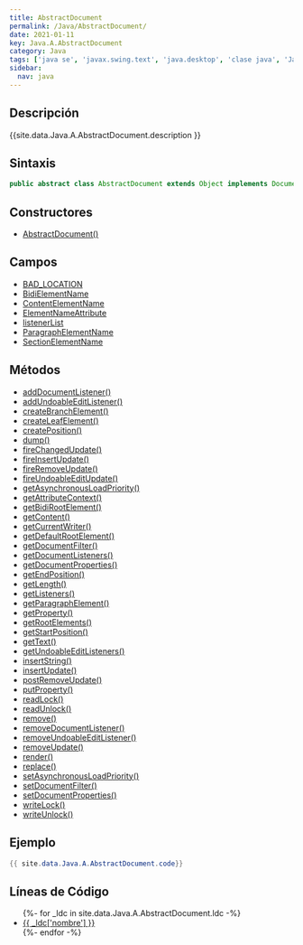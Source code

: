```yaml
---
title: AbstractDocument
permalink: /Java/AbstractDocument/
date: 2021-01-11
key: Java.A.AbstractDocument
category: Java
tags: ['java se', 'javax.swing.text', 'java.desktop', 'clase java', 'Java 1.0']
sidebar: 
  nav: java
---
```


## Descripción
{{site.data.Java.A.AbstractDocument.description }}

## Sintaxis
~~~java
public abstract class AbstractDocument extends Object implements Document, Serializable
~~~

## Constructores
* [AbstractDocument()](/Java/AbstractDocument/AbstractDocument/)

## Campos
* [BAD_LOCATION](/Java/AbstractDocument/BAD_LOCATION)
* [BidiElementName](/Java/AbstractDocument/BidiElementName)
* [ContentElementName](/Java/AbstractDocument/ContentElementName)
* [ElementNameAttribute](/Java/AbstractDocument/ElementNameAttribute)
* [listenerList](/Java/AbstractDocument/listenerList)
* [ParagraphElementName](/Java/AbstractDocument/ParagraphElementName)
* [SectionElementName](/Java/AbstractDocument/SectionElementName)

## Métodos
* [addDocumentListener()](/Java/AbstractDocument/addDocumentListener)
* [addUndoableEditListener()](/Java/AbstractDocument/addUndoableEditListener)
* [createBranchElement()](/Java/AbstractDocument/createBranchElement)
* [createLeafElement()](/Java/AbstractDocument/createLeafElement)
* [createPosition()](/Java/AbstractDocument/createPosition)
* [dump()](/Java/AbstractDocument/dump)
* [fireChangedUpdate()](/Java/AbstractDocument/fireChangedUpdate)
* [fireInsertUpdate()](/Java/AbstractDocument/fireInsertUpdate)
* [fireRemoveUpdate()](/Java/AbstractDocument/fireRemoveUpdate)
* [fireUndoableEditUpdate()](/Java/AbstractDocument/fireUndoableEditUpdate)
* [getAsynchronousLoadPriority()](/Java/AbstractDocument/getAsynchronousLoadPriority)
* [getAttributeContext()](/Java/AbstractDocument/getAttributeContext)
* [getBidiRootElement()](/Java/AbstractDocument/getBidiRootElement)
* [getContent()](/Java/AbstractDocument/getContent)
* [getCurrentWriter()](/Java/AbstractDocument/getCurrentWriter)
* [getDefaultRootElement()](/Java/AbstractDocument/getDefaultRootElement)
* [getDocumentFilter()](/Java/AbstractDocument/getDocumentFilter)
* [getDocumentListeners()](/Java/AbstractDocument/getDocumentListeners)
* [getDocumentProperties()](/Java/AbstractDocument/getDocumentProperties)
* [getEndPosition()](/Java/AbstractDocument/getEndPosition)
* [getLength()](/Java/AbstractDocument/getLength)
* [getListeners()](/Java/AbstractDocument/getListeners)
* [getParagraphElement()](/Java/AbstractDocument/getParagraphElement)
* [getProperty()](/Java/AbstractDocument/getProperty)
* [getRootElements()](/Java/AbstractDocument/getRootElements)
* [getStartPosition()](/Java/AbstractDocument/getStartPosition)
* [getText()](/Java/AbstractDocument/getText)
* [getUndoableEditListeners()](/Java/AbstractDocument/getUndoableEditListeners)
* [insertString()](/Java/AbstractDocument/insertString)
* [insertUpdate()](/Java/AbstractDocument/insertUpdate)
* [postRemoveUpdate()](/Java/AbstractDocument/postRemoveUpdate)
* [putProperty()](/Java/AbstractDocument/putProperty)
* [readLock()](/Java/AbstractDocument/readLock)
* [readUnlock()](/Java/AbstractDocument/readUnlock)
* [remove()](/Java/AbstractDocument/remove)
* [removeDocumentListener()](/Java/AbstractDocument/removeDocumentListener)
* [removeUndoableEditListener()](/Java/AbstractDocument/removeUndoableEditListener)
* [removeUpdate()](/Java/AbstractDocument/removeUpdate)
* [render()](/Java/AbstractDocument/render)
* [replace()](/Java/AbstractDocument/replace)
* [setAsynchronousLoadPriority()](/Java/AbstractDocument/setAsynchronousLoadPriority)
* [setDocumentFilter()](/Java/AbstractDocument/setDocumentFilter)
* [setDocumentProperties()](/Java/AbstractDocument/setDocumentProperties)
* [writeLock()](/Java/AbstractDocument/writeLock)
* [writeUnlock()](/Java/AbstractDocument/writeUnlock)

## Ejemplo
~~~java
{{ site.data.Java.A.AbstractDocument.code}}
~~~

## Líneas de Código
<ul>
{%- for _ldc in site.data.Java.A.AbstractDocument.ldc -%}
   <li>
       <a href="{{_ldc['url'] }}">{{ _ldc['nombre'] }}</a>
   </li>
{%- endfor -%}
</ul>
